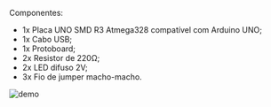 Componentes:

- 1x Placa UNO SMD R3 Atmega328 compatível com Arduino UNO;
- 1x Cabo USB;
- 1x Protoboard;
- 2x Resistor de 220Ω;
- 2x LED difuso 2V;
- 3x Fio de jumper macho-macho.

![demo](./demo.gif)